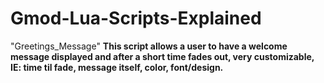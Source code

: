 # Gmod-Lua-Scripts-Explained

"Greetings_Message" **This script allows a user to have a welcome message displayed and after a short time fades out, very customizable, IE: time til fade,
message itself, color, font/design.**
